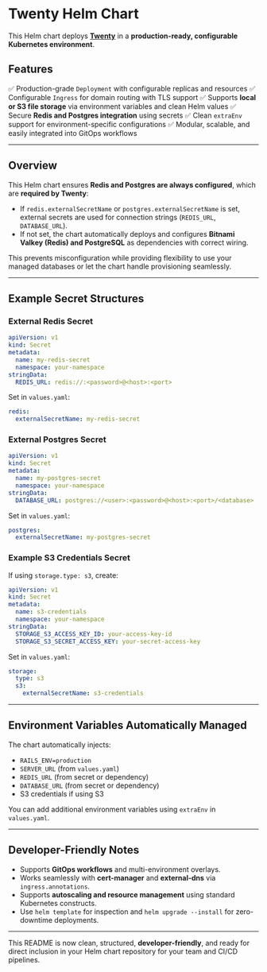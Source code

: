 # Twenty Helm Chart

This Helm chart deploys **[Twenty](https://github.com/twentyhq/twenty)** in a **production-ready, configurable Kubernetes environment**.

## Features

✅ Production-grade `Deployment` with configurable replicas and resources
✅ Configurable `Ingress` for domain routing with TLS support
✅ Supports **local or S3 file storage** via environment variables and clean Helm values
✅ Secure **Redis and Postgres integration** using secrets
✅ Clean `extraEnv` support for environment-specific configurations
✅ Modular, scalable, and easily integrated into GitOps workflows

---

## Overview

This Helm chart ensures **Redis and Postgres are always configured**, which are **required by Twenty**:

- If `redis.externalSecretName` or `postgres.externalSecretName` is set, external secrets are used for connection strings (`REDIS_URL`, `DATABASE_URL`).
- If not set, the chart automatically deploys and configures **Bitnami Valkey (Redis) and PostgreSQL** as dependencies with correct wiring.

This prevents misconfiguration while providing flexibility to use your managed databases or let the chart handle provisioning seamlessly.

---

## Example Secret Structures

### External Redis Secret

```yaml
apiVersion: v1
kind: Secret
metadata:
  name: my-redis-secret
  namespace: your-namespace
stringData:
  REDIS_URL: redis://:<password>@<host>:<port>
```
Set in `values.yaml`:
```yaml
redis:
  externalSecretName: my-redis-secret
```

### External Postgres Secret

```yaml
apiVersion: v1
kind: Secret
metadata:
  name: my-postgres-secret
  namespace: your-namespace
stringData:
  DATABASE_URL: postgres://<user>:<password>@<host>:<port>/<database>
```
Set in `values.yaml`:
```yaml
postgres:
  externalSecretName: my-postgres-secret
```

### Example S3 Credentials Secret

If using `storage.type: s3`, create:
```yaml
apiVersion: v1
kind: Secret
metadata:
  name: s3-credentials
  namespace: your-namespace
stringData:
  STORAGE_S3_ACCESS_KEY_ID: your-access-key-id
  STORAGE_S3_SECRET_ACCESS_KEY: your-secret-access-key
```
Set in `values.yaml`:
```yaml
storage:
  type: s3
  s3:
    externalSecretName: s3-credentials
```

---

## Environment Variables Automatically Managed

The chart automatically injects:
- `RAILS_ENV=production`
- `SERVER_URL` (from `values.yaml`)
- `REDIS_URL` (from secret or dependency)
- `DATABASE_URL` (from secret or dependency)
- S3 credentials if using S3

You can add additional environment variables using `extraEnv` in `values.yaml`.

---

## Developer-Friendly Notes

- Supports **GitOps workflows** and multi-environment overlays.
- Works seamlessly with **cert-manager** and **external-dns** via `ingress.annotations`.
- Supports **autoscaling and resource management** using standard Kubernetes constructs.
- Use `helm template` for inspection and `helm upgrade --install` for zero-downtime deployments.

---

This README is now clean, structured, **developer-friendly**, and ready for direct inclusion in your Helm chart repository for your team and CI/CD pipelines.
